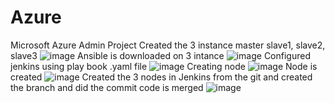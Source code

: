 # Azure
Microsoft Azure Admin 
Project
Created the 3 instance master slave1, slave2, slave3
![image](https://github.com/user-attachments/assets/a0efed08-a7bc-4e98-a101-f5859dcebf9b)
Ansible is downloaded on 3 intance
![image](https://github.com/user-attachments/assets/dbf20d08-9993-4431-9c6a-fb69d6ce83d0)
Configured jenkins using  play book .yaml file 
![image](https://github.com/user-attachments/assets/b8dd7113-d25b-4180-9966-6fa0869e3a6e)
Creating node
![image](https://github.com/user-attachments/assets/c2dd0850-10b1-4719-94c0-b3a1594da99d)
Node is created
![image](https://github.com/user-attachments/assets/bc019dbe-a85e-4a28-afe7-6a7d18ecc772)
Created the 3 nodes in Jenkins from the git and created the branch and did the commit code is merged
![image](https://github.com/user-attachments/assets/39e307a0-8aef-49f0-b7ce-3008b3880bb9)


 

